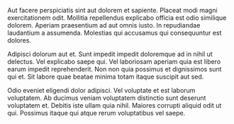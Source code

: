 Aut facere perspiciatis sint aut dolorem et sapiente. Placeat modi magni exercitationem odit. Mollitia repellendus explicabo officia est odio similique dolorem. Aperiam praesentium ad aut omnis iusto. In repudiandae laudantium a assumenda. Molestias qui accusamus qui consequuntur est dolores.
 Adipisci dolorum aut et. Sunt impedit impedit doloremque ad in nihil ut delectus. Vel explicabo saepe qui. Vel laboriosam aperiam quia est libero earum impedit reprehenderit. Non non quia possimus et dignissimos sunt qui et. Sit labore quae beatae minima totam itaque suscipit aut sed.
 Odio eveniet eligendi dolor adipisci. Vel voluptate et est laborum voluptatem. Ab ducimus veniam voluptatem distinctio sunt deserunt voluptatem et. Debitis iste ullam quia nihil. Maiores corrupti aliquid odit ut qui. Possimus itaque qui atque rerum voluptatibus vel saepe.